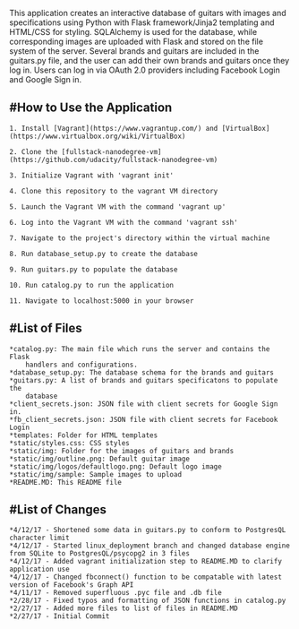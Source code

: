 This application creates an interactive database of guitars with images and 
specifications using Python with Flask framework/Jinja2 templating and 
HTML/CSS for styling. SQLAlchemy is used for the database, while corresponding
images are uploaded with Flask and stored on the file system of the server.
Several brands and guitars are included in the guitars.py file, and the user
can add their own brands and guitars once they log in. Users can log in via
OAuth 2.0 providers including Facebook Login and Google Sign in.

#How to Use the Application
---------------------------

	1. Install [Vagrant](https://www.vagrantup.com/) and [VirtualBox](https://www.virtualbox.org/wiki/VirtualBox)

	2. Clone the [fullstack-nanodegree-vm](https://github.com/udacity/fullstack-nanodegree-vm)

	3. Initialize Vagrant with 'vagrant init'

	4. Clone this repository to the vagrant VM directory

	5. Launch the Vagrant VM with the command 'vagrant up'

	6. Log into the Vagrant VM with the command 'vagrant ssh'

	7. Navigate to the project's directory within the virtual machine

	8. Run database_setup.py to create the database

	9. Run guitars.py to populate the database

	10. Run catalog.py to run the application

	11. Navigate to localhost:5000 in your browser


#List of Files
--------------

	*catalog.py: The main file which runs the server and contains the Flask
		handlers and configurations.
	*database_setup.py: The database schema for the brands and guitars
	*guitars.py: A list of brands and guitars specificatons to populate the
		database 
	*client_secrets.json: JSON file with client secrets for Google Sign in.
	*fb_client_secrets.json: JSON file with client secrets for Facebook Login
	*templates: Folder for HTML templates
	*static/styles.css: CSS styles
	*static/img: Folder for the images of guitars and brands
	*static/img/outline.png: Default guitar image
	*static/img/logos/defaultlogo.png: Default logo image
	*static/img/sample: Sample images to upload
	*README.MD: This README file

#List of Changes
----------------
	*4/12/17 - Shortened some data in guitars.py to conform to PostgresQL character limit
	*4/12/17 - Started linux_deployment branch and changed database engine from SQLite to PostgresQL/psycopg2 in 3 files
	*4/12/17 - Added vagrant initialization step to README.MD to clarify application use
	*4/12/17 - Changed fbconnect() function to be compatable with latest version of Facebook's Graph API
	*4/11/17 - Removed superfluous .pyc file and .db file
	*2/28/17 - Fixed typos and formatting of JSON functions in catalog.py
	*2/27/17 - Added more files to list of files in README.MD
	*2/27/17 - Initial Commit